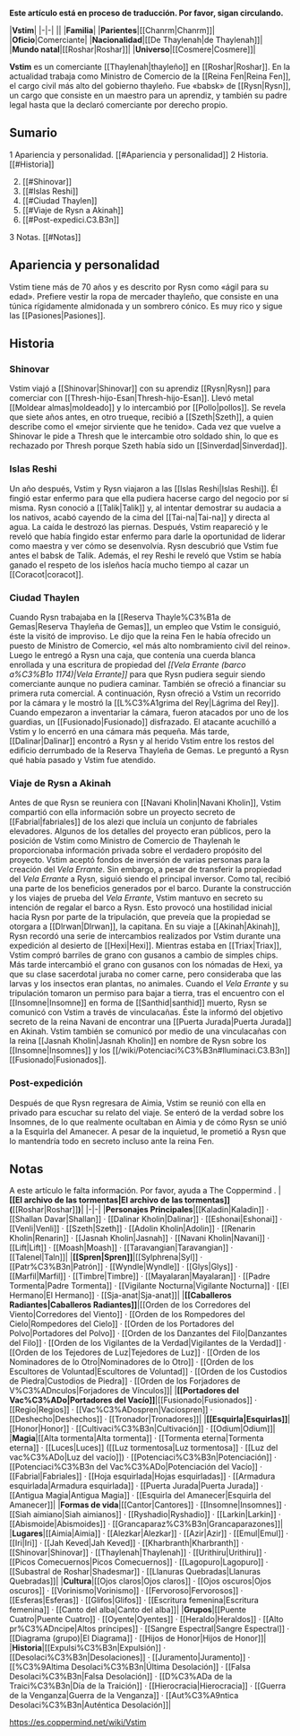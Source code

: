 **Este artículo está en proceso de traducción. Por favor, sigan circulando.**


|**Vstim**|
|-|-|
||
|**Familia**|
|**Parientes**|[[Chanrm\|Chanrm]]|
|**Oficio**|Comerciante|
|**Nacionalidad**|[[De Thaylenah\|de Thaylenah]]|
|**Mundo natal**|[[Roshar\|Roshar]]|
|**Universo**|[[Cosmere\|Cosmere]]|

**Vstim** es un comerciante [[Thaylenah\|thayleño]] en [[Roshar\|Roshar]]. En la actualidad trabaja como Ministro de Comercio de la [[Reina Fen\|Reina Fen]], el cargo civil más alto del gobierno thayleño. Fue «babsk» de [[Rysn\|Rysn]], un cargo que consiste en un maestro para un aprendiz, y también su padre legal hasta que la declaró comerciante por derecho propio.

## Sumario

1 Apariencia y personalidad. [[#Apariencia y personalidad]] 
2 Historia. [[#Historia]] 

2. [[#Shinovar]] 
2. [[#Islas Reshi]] 
2. [[#Ciudad Thaylen]] 
2. [[#Viaje de Rysn a Akinah]] 
2. [[#Post-expedici.C3.B3n]] 


3 Notas. [[#Notas]] 


## Apariencia y personalidad
Vstim tiene más de 70 años y es descrito por Rysn como «ágil para su edad». Prefiere vestir la ropa de mercader thayleño, que consiste en una túnica rígidamente almidonada y un sombrero cónico. Es muy rico y sigue las [[Pasiones\|Pasiones]].

## Historia
### Shinovar
Vstim viajó a [[Shinovar\|Shinovar]] con su aprendiz [[Rysn\|Rysn]] para comerciar con [[Thresh-hijo-Esan\|Thresh-hijo-Esan]]. Llevó metal [[Moldear almas\|moldeado]] y lo intercambió por [[Pollo\|pollos]]. Se revela que siete años antes, en otro trueque, recibió a [[Szeth\|Szeth]], a quien describe como el «mejor sirviente que he tenido». Cada vez que vuelve a Shinovar le pide a Thresh que le intercambie otro soldado shin, lo que es rechazado por Thresh porque Szeth había sido un [[Sinverdad\|Sinverdad]].

### Islas Reshi
Un año después, Vstim y Rysn viajaron a las [[Islas Reshi\|Islas Reshi]]. Él fingió estar enfermo para que ella pudiera hacerse cargo del negocio por sí misma. Rysn conoció a [[Talik\|Talik]] y, al intentar demostrar su audacia a los nativos, acabó cayendo de la cima del [[Tai-na\|Tai-na]] y directa al agua. La caída le destrozó las piernas. Después, Vstim reapareció y le reveló que había fingido estar enfermo para darle la oportunidad de liderar como maestra y ver cómo se desenvolvía. Rysn descubrió que Vstim fue antes el babsk de Talik. Además, el rey Reshi le reveló que Vstim se había ganado el respeto de los isleños hacía mucho tiempo al cazar un [[Coracot\|coracot]].

### Ciudad Thaylen
Cuando Rysn trabajaba en la [[Reserva Thayle%C3%B1a de Gemas\|Reserva Thayleña de Gemas]], un empleo que Vstim le consiguió, éste la visitó de improviso. Le dijo que la reina Fen le había ofrecido un puesto de Ministro de Comercio, «el más alto nombramiento civil del reino». Luego le entregó a Rysn una caja, que contenía una cuerda blanca enrollada y una escritura de propiedad del *[[Vela Errante (barco a%C3%B1o 1174)\|Vela Errante]]* para que Rysn pudiera seguir siendo comerciante aunque no pudiera caminar. También se ofreció a financiar su primera ruta comercial.
A continuación, Rysn ofreció a Vstim un recorrido por la cámara y le mostró la [[L%C3%A1grima del Rey\|Lágrima del Rey]]. Cuando empezaron a inventariar la cámara, fueron atacados por uno de los guardias, un [[Fusionado\|Fusionado]] disfrazado. El atacante acuchilló a Vstim y lo encerró en una cámara más pequeña.
Más tarde, [[Dalinar\|Dalinar]] encontró a Rysn y al herido Vstim entre los restos del edificio derrumbado de la Reserva Thayleña de Gemas. Le preguntó a Rysn qué había pasado y Vstim fue atendido.

### Viaje de Rysn a Akinah
Antes de que Rysn se reuniera con [[Navani Kholin\|Navani Kholin]], Vstim compartió con ella información sobre un proyecto secreto de [[Fabrial\|fabriales]] de los alezi que incluía un conjunto de fabriales elevadores. Algunos de los detalles del proyecto eran públicos, pero la posición de Vstim como Ministro de Comercio de Thaylenah le proporcionaba información privada sobre el verdadero propósito del proyecto.
Vstim aceptó fondos de inversión de varias personas para la creación del *Vela Errante*. Sin embargo, a pesar de transferir la propiedad del *Vela Errante* a Rysn, siguió siendo el principal inversor. Como tal, recibió una parte de los beneficios generados por el barco.
Durante la construcción y los viajes de prueba del *Vela Errante*, Vstim mantuvo en secreto su intención de regalar el barco a Rysn. Esto provocó una hostilidad inicial hacia Rysn por parte de la tripulación, que preveía que la propiedad se otorgara a [[Dlrwan\|Dlrwan]], la capitana.
En su viaje a [[Akinah\|Akinah]], Rysn recordó una serie de intercambios realizados por Vstim durante una expedición al desierto de [[Hexi\|Hexi]]. Mientras estaba en [[Triax\|Triax]], Vstim compró barriles de grano con gusanos a cambio de simples chips. Más tarde intercambió el grano con gusanos con los nómadas de Hexi, ya que su clase sacerdotal juraba no comer carne, pero consideraba que las larvas y los insectos eran plantas, no animales.
Cuando el *Vela Errante* y su tripulación tomaron un permiso para bajar a tierra, tras el encuentro con el [[Insomne\|Insomne]] en forma de [[Santhid\|santhid]] muerto, Rysn se comunicó con Vstim a través de vinculacañas. Éste la informó del objetivo secreto de la reina Navani de encontrar una [[Puerta Jurada\|Puerta Jurada]] en Akinah. Vstim también se comunicó por medio de una vinculacañas con la reina [[Jasnah Kholin\|Jasnah Kholin]] en nombre de Rysn sobre los [[Insomne\|Insomnes]] y los [[/wiki/Potenciaci%C3%B3n#Iluminaci.C3.B3n]] [[Fusionado\|Fusionados]].

### Post-expedición
Después de que Rysn regresara de Aimia, Vstim se reunió con ella en privado para escuchar su relato del viaje. Se enteró de la verdad sobre los Insomnes, de lo que realmente ocultaban en Aimia y de cómo Rysn se unió a la Esquirla del Amanecer. A pesar de la inquietud, le prometió a Rysn que lo mantendría todo en secreto incluso ante la reina Fen.

## Notas

A este artículo le falta información. Por favor, ayuda a The Coppermind .
|**[[El archivo de las tormentas\|El archivo de las tormentas]] (**[[Roshar\|Roshar]]**)**|
|-|-|
|**Personajes Principales**|[[Kaladin\|Kaladin]] · [[Shallan Davar\|Shallan]] · [[Dalinar Kholin\|Dalinar]] · [[Eshonai\|Eshonai]] · [[Venli\|Venli]] · [[Szeth\|Szeth]] · [[Adolin Kholin\|Adolin]] · [[Renarin Kholin\|Renarin]] · [[Jasnah Kholin\|Jasnah]] · [[Navani Kholin\|Navani]] · [[Lift\|Lift]] · [[Moash\|Moash]] · [[Taravangian\|Taravangian]] · [[Talenel\|Taln]]|
|**[[Spren\|Spren]]**|[[Sylphrena\|Syl]] · [[Patr%C3%B3n\|Patrón]] · [[Wyndle\|Wyndle]] · [[Glys\|Glys]] · [[Marfil\|Marfil]] · [[Timbre\|Timbre]] · [[Mayalaran\|Mayalaran]] · [[Padre Tormenta\|Padre Tormenta]] · [[Vigilante Nocturna\|Vigilante Nocturna]] · [[El Hermano\|El Hermano]] · [[Sja-anat\|Sja-anat]]|
|**[[Caballeros Radiantes\|Caballeros Radiantes]]**|[[Orden de los Corredores del Viento\|Corredores del Viento]] · [[Orden de los Rompedores del Cielo\|Rompedores del Cielo]] · [[Orden de los Portadores del Polvo\|Portadores del Polvo]] · [[Orden de los Danzantes del Filo\|Danzantes del Filo]] · [[Orden de los Vigilantes de la Verdad\|Vigilantes de la Verdad]] · [[Orden de los Tejedores de Luz\|Tejedores de Luz]] · [[Orden de los Nominadores de lo Otro\|Nominadores de lo Otro]] · [[Orden de los Escultores de Voluntad\|Escultores de Voluntad]] · [[Orden de los Custodios de Piedra\|Custodios de Piedra]] · [[Orden de los Forjadores de V%C3%ADnculos\|Forjadores de Vínculos]]|
|**[[Portadores del Vac%C3%ADo\|Portadores del Vacío]]**|[[Fusionado\|Fusionados]] · [[Regio\|Regios]] · [[Vac%C3%ADospren\|Vacíospren]] · [[Deshecho\|Deshechos]] · [[Tronador\|Tronadores]]|
|**[[Esquirla\|Esquirlas]]**|[[Honor\|Honor]] · [[Cultivaci%C3%B3n\|Cultivación]] · [[Odium\|Odium]]|
|**Magia**|[[Alta tormenta\|Alta tormenta]] · [[Tormenta eterna\|Tormenta eterna]] · [[Luces\|Luces]] ([[Luz tormentosa\|Luz tormentosa]] · [[Luz del vac%C3%ADo\|Luz del vacío]]) · [[Potenciaci%C3%B3n\|Potenciación]] · [[Potenciaci%C3%B3n del Vac%C3%ADo\|Potenciación del Vacío]] · [[Fabrial\|Fabriales]] · [[Hoja esquirlada\|Hojas esquirladas]] · [[Armadura esquirlada\|Armadura esquirlada]] · [[Puerta Jurada\|Puerta Jurada]] · [[Antigua Magia\|Antigua Magia]] · [[Esquirla del Amanecer\|Esquirla del Amanecer]]|
|**Formas de vida**|[[Cantor\|Cantores]] · [[Insomne\|Insomnes]] · [[Siah aimiano\|Siah aimianos]] · [[Ryshadio\|Ryshadio]] · [[Larkin\|Larkin]] · [[Abismoide\|Abismoides]] · [[Grancaparaz%C3%B3n\|Grancaparazones]]|
|**Lugares**|[[Aimia\|Aimia]] · [[Alezkar\|Alezkar]] · [[Azir\|Azir]] · [[Emul\|Emul]] · [[Iri\|Iri]] · [[Jah Keved\|Jah Keved]] · [[Kharbranth\|Kharbranth]] · [[Shinovar\|Shinovar]] · [[Thaylenah\|Thaylenah]] · [[Urithiru\|Urithiru]] · [[Picos Comecuernos\|Picos Comecuernos]] · [[Lagopuro\|Lagopuro]] · [[Subastral de Roshar\|Shadesmar]] · [[Llanuras Quebradas\|Llanuras Quebradas]]|
|**Cultura**|[[Ojos claros\|Ojos claros]] · [[Ojos oscuros\|Ojos oscuros]] · [[Vorinismo\|Vorinismo]] · [[Fervoroso\|Fervorosos]] · [[Esferas\|Esferas]] · [[Glifos\|Glifos]] · [[Escritura femenina\|Escritura femenina]] · [[Canto del alba\|Canto del alba]]|
|**Grupos**|[[Puente Cuatro\|Puente Cuatro]] · [[Oyente\|Oyentes]] · [[Heraldo\|Heraldos]] · [[Alto pr%C3%ADncipe\|Altos príncipes]] · [[Sangre Espectral\|Sangre Espectral]] · [[Diagrama (grupo)\|El Diagrama]] · [[Hijos de Honor\|Hijos de Honor]]|
|**Historia**|[[Expulsi%C3%B3n\|Expulsión]] · [[Desolaci%C3%B3n\|Desolaciones]] · [[Juramento\|Juramento]] · [[%C3%9Altima Desolaci%C3%B3n\|Última Desolación]] · [[Falsa Desolaci%C3%B3n\|Falsa Desolación]] · [[D%C3%ADa de la Traici%C3%B3n\|Día de la Traición]] · [[Hierocracia\|Hierocracia]] · [[Guerra de la Venganza\|Guerra de la Venganza]] · [[Aut%C3%A9ntica Desolaci%C3%B3n\|Auténtica Desolación]]|



https://es.coppermind.net/wiki/Vstim